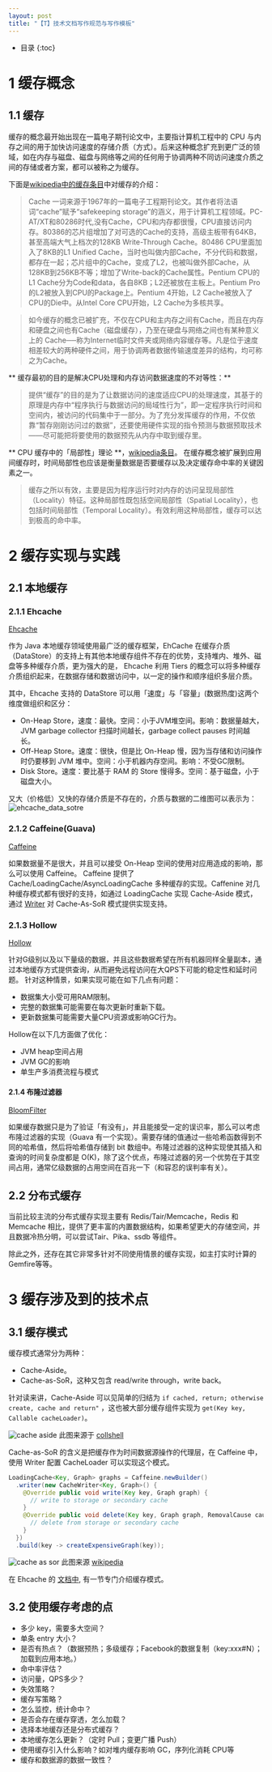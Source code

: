 ```yaml
---
layout: post
title: "【T】技术文档写作规范与写作模板"
---
```


* 目录
{:toc}


# 1 缓存概念
## 1.1 缓存

缓存的概念最开始出现在一篇电子期刊论文中，主要指计算机工程中的 CPU 与内存之间的用于加快访问速度的存储介质（方式）。后来这种概念扩充到更广泛的领域，如在内存与磁盘、磁盘与网络等之间的任何用于协调两种不同访问速度介质之间的存储或者方案，都可以被称之为缓存。


下面是[wikipedia中的缓存条目](https://zh.wikipedia.org/wiki/%E7%BC%93%E5%AD%98)中对缓存的介绍：

> Cache 一词来源于1967年的一篇电子工程期刊论文。其作者将法语词“cache”赋予“safekeeping storage”的涵义，用于计算机工程领域。PC-AT/XT和80286时代,没有Cache，CPU和内存都很慢，CPU直接访问内存。80386的芯片组增加了对可选的Cache的支持，高级主板带有64KB，甚至高端大气上档次的128KB Write-Through Cache。80486 CPU里面加入了8KB的L1 Unified Cache，当时也叫做内部Cache，不分代码和数据，都存在一起；芯片组中的Cache，变成了L2，也被叫做外部Cache，从128KB到256KB不等；增加了Write-back的Cache属性。Pentium CPU的L1 Cache分为Code和data，各自8KB；L2还被放在主板上。Pentium Pro的L2被放入到CPU的Package上。Pentium 4开始，L2 Cache被放入了CPU的Die中。从Intel Core CPU开始，L2 Cache为多核共享。

> 如今缓存的概念已被扩充，不仅在CPU和主内存之间有Cache，而且在内存和硬盘之间也有Cache（磁盘缓存），乃至在硬盘与网络之间也有某种意义上的 Cache──称为Internet临时文件夹或网络内容缓存等。凡是位于速度相差较大的两种硬件之间，用于协调两者数据传输速度差异的结构，均可称之为Cache。



** 缓存最初的目的是解决CPU处理和内存访问数据速度的不对等性：**

> 提供“缓存”的目的是为了让数据访问的速度适应CPU的处理速度，其基于的原理是内存中“程序执行与数据访问的局域性行为”，即一定程序执行时间和空间内，被访问的代码集中于一部分。为了充分发挥缓存的作用，不仅依靠“暂存刚刚访问过的数据”，还要使用硬件实现的指令预测与数据预取技术——尽可能把将要使用的数据预先从内存中取到缓存里。


** CPU 缓存中的「局部性」理论 **，[wikipedia条目](https://zh.wikipedia.org/wiki/CPU%E7%BC%93%E5%AD%98)。 在缓存概念被扩展到应用间缓存时，时间局部性也应该是衡量数据是否要缓存以及决定缓存命中率的关键因素之一。

> 缓存之所以有效，主要是因为程序运行时对内存的访问呈现局部性（Locality）特征。这种局部性既包括空间局部性（Spatial Locality），也包括时间局部性（Temporal Locality）。有效利用这种局部性，缓存可以达到极高的命中率。




# 2 缓存实现与实践

## 2.1 本地缓存

### 2.1.1 Ehcache

[Ehcache](http://ehcache.org/)

作为 Java 本地缓存领域使用最广泛的缓存框架，EhCache 在缓存介质（DataStore）的支持上有其他本地缓存组件不存在的优势，支持堆内、堆外、磁盘等多种缓存介质，更为强大的是， Ehcache 利用 Tiers 的概念可以将多种缓存介质组织起来，在数据存储和数据访问中，以一定的操作和顺序组织多层介质。

其中，Ehcache 支持的 DataStore 可以用「速度」与「容量」(数据热度)这两个维度做组织和区分：

* On-Heap Store，速度：最快。空间：小于JVM堆空间。影响：数据量越大，JVM garbage collector 扫描时间越长，garbage collect pauses 时间越长。
* Off-Heap Store。速度：很快，但是比 On-Heap 慢，因为当存储和访问操作时仍要移到 JVM 堆中。空间：小于机器内存空间。影响：不受GC限制。
* Disk Store。速度：要比基于 RAM 的 Store 慢得多。空间：基于磁盘，小于磁盘大小。

又大（价格低）又快的存储介质是不存在的，介质与数据的二维图可以表示为：
![ehcache_data_sotre](../resource/cache/ehcache_data_sotre.png)

### 2.1.2 Caffeine(Guava)

[Caffeine](https://github.com/ben-manes/caffeine/wiki)

如果数据量不是很大，并且可以接受 On-Heap 空间的使用对应用造成的影响，那么可以使用 Caffeine。
Caffeine 提供了 Cache/LoadingCache/AsyncLoadingCache 多种缓存的实现。Caffenine 对几种缓存模式都有很好的支持，如通过 LoadingCache 实现 Cache-Aside 模式，通过 [Writer](https://github.com/ben-manes/caffeine/wiki/Writer) 对 Cache-As-SoR 模式提供实现支持。

### 2.1.3 Hollow

[Hollow](https://github.com/Netflix/hollow)

针对G级别以及以下量级的数据，并且这些数据希望在所有机器同样全量副本，通过本地缓存方式提供查询，从而避免远程访问在大QPS下可能的稳定性和延时问题。
针对这种情景，如果实现可能在如下几点有问题：

* 数据集大小受可用RAM限制。
* 完整的数据集可能需要在每次更新时重新下载。
* 更新数据集可能需要大量CPU资源或影响GC行为。

Hollow在以下几方面做了优化：
* JVM heap空间占用
* JVM GC的影响
* 单生产多消费流程与模式

#### 2.1.4 布隆过滤器

[BloomFilter](https://zh.wikipedia.org/zh-hans/%E5%B8%83%E9%9A%86%E8%BF%87%E6%BB%A4%E5%99%A8)

如果缓存数据只是为了验证「有没有」，并且能接受一定的误识率，那么可以考虑布隆过滤器的实现（Guava 有一个实现）。需要存储的值通过一些哈希函数得到不同的哈希值，然后将哈希值存储到 bit 数组中。布隆过滤器的这种实现使其插入和查询的时间复杂度都是 O(K)，除了这个优点，布隆过滤器的另一个优势在于其空间占用，通常亿级数据的占用空间在百兆一下（和容忍的误判率有关）。

## 2.2 分布式缓存

当前比较主流的分布式缓存实现主要有 Redis/Tair/Memcache，Redis 和 Memcache 相比，提供了更丰富的内置数据结构，如果希望更大的存储空间，并且数据冷热分明，可以尝试Tair、Pika、ssdb 等组件。

除此之外，还存在其它非常多针对不同使用情景的缓存实现，如主打实时计算的Gemfire等等。

# 3 缓存涉及到的技术点

## 3.1 缓存模式

缓存模式通常分为两种：
* Cache-Aside。
* Cache-as-SoR，这种又包含 read/write through，write back。

针对读来讲，Cache-Aside 可以见简单的归结为 `if cached, return; otherwise create, cache and return"`	，这也被大部分缓存组件实现为 `get(Key key, Callable cacheLoader)`。

![cache aside](../resource/cache/cache_aside.png)
此图来源于 [collshell](https://coolshell.cn/articles/17416.html)

Cache-as-SoR 的含义是把缓存作为时间数据源操作的代理层，在 Caffeine 中，使用 Writer 配置 CacheLoader 可以实现这个模式。

```java
LoadingCache<Key, Graph> graphs = Caffeine.newBuilder()
  .writer(new CacheWriter<Key, Graph>() {
    @Override public void write(Key key, Graph graph) {
      // write to storage or secondary cache
    }
    @Override public void delete(Key key, Graph graph, RemovalCause cause) {
      // delete from storage or secondary cache
    }
  })
  .build(key -> createExpensiveGraph(key));
```

![cache as sor](../resource/cache/read_write_through.png)
此图来源 [wikipedia](https://en.wikipedia.org/wiki/Cache_(computing)#Writing_policies)



在 Ehcache 的 [文档中](http://www.ehcache.org/documentation/3.5/caching-patterns.html), 有一节专门介绍缓存模式。

## 3.2 使用缓存考虑的点


* 多少 key，需要多大空间？
* 单条 entry 大小？
* 是否有热点？（数据预热；多级缓存；Facebook的数据复制（key:xxx#N）；加载到应用本地。）
* 命中率评估？
* 访问量，QPS多少？
* 失效策略？
* 缓存写策略？
* 怎么监控，统计命中？
* 是否会存在缓存穿透，怎么加载？
* 选择本地缓存还是分布式缓存？
* 本地缓存怎么更新？（定时 Pull；变更广播 Push）
* 使用缓存引入什么影响？如对堆内缓存影响 GC，序列化消耗 CPU等
* 缓存和数据源的数据一致性？